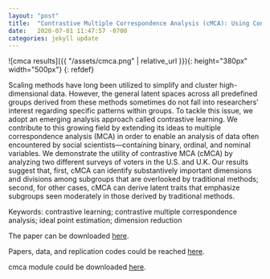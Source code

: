 ```yaml
---
layout: "post"
title:  "Contrastive Multiple Correspondence Analysis (cMCA): Using Contrastive Learing to Identify Latent Groups in Political Parties"
date:   2020-07-01 11:47:57 -0700
categories: jekyll update
---
```


![cmca results]({{ "/assets/cmca.png" | relative_url }}){: height="380px" width="500px"}
{: refdef}


Scaling methods have long been utilized to simplify and cluster high-dimensional data. However, the general latent spaces across all predefined groups derived from these methods sometimes do not fall into researchers’ interest regarding specific patterns within groups. To tackle this issue, we adopt an emerging analysis approach called contrastive learning. We contribute to this growing field by extending its ideas to multiple correspondence analysis (MCA) in order to enable an analysis of data often encountered by social scientists—containing binary, ordinal, and nominal variables. We demonstrate the utility of contrastive MCA (cMCA) by analyzing two different surveys of voters in the U.S. and U.K. Our results suggest that, first, cMCA can identify substantively important dimensions and divisions among subgroups that are overlooked by traditional methods; second, for other cases, cMCA can derive latent traits that emphasize subgroups seen moderately in those derived by traditional methods.

Keywords: contrastive learning; contrastive multiple correspondence analysis; ideal point estimation; dimension reduction

The paper can be downloaded [here](https://journals.plos.org/plosone/article?id=10.1371/journal.pone.0287180).

Papers, data, and replication codes could be reached [here](https://github.com/tzuliu/Contrastive-Multiple-Correspondence-Analysis-cMCA).

cmca module could be downloaded [here](https://github.com/takanori-fujiwara/cmca).
